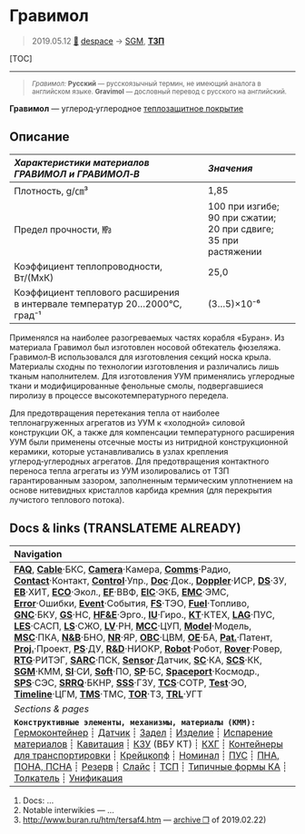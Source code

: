 # Гравимол
> 2019.05.12 [🚀](../index/index.md) [despace](index.md) → [SGM](sgm.md), **[ТЗП](hs.md)**

[TOC]

---

> <small>*Гравимол:* **Русский** — русскоязычный термин, не имеющий аналога в английском языке. **Gravimol** — дословный перевод с русского на английский.</small>

**Гравимол** — углерод‑углеродное [теплозащитное покрытие](hs.md)



## Описание
|*Характеристики материалов<br> ГРАВИМОЛ и ГРАВИМОЛ‑В*|*Значения*|
|:--|:--|
|Плотность, g/㎝³|1,85|
|Предел прочности, ㎫|100 при изгибе;<br> 90 при сжатии;<br> 20 при сдвиге;<br> 35 при растяжении|
|Коэффициент теплопроводности, Вт/(МхК)|25,0|
|Коэффициент теплового расширения<br> в интервале температур 20…2000℃, град⁻¹|(3…5)×10⁻⁶|


Применялся на наиболее разогреваемых частях корабля «Буран». Из материала Гравимол был изготовлен носовой обтекатель фюзеляжа. Гравимол‑В использовался для изготовления секций носка крыла. Материалы сходны по технологии изготовления и различались лишь тканым наполнителем. Для изготовления УУМ применялись углеродные ткани и модифицированные фенольные смолы, подвергавшиеся пиролизу в процессе высокотемпературного передела.

Для предотвращения перетекания тепла от наиболее теплонагруженных агрегатов из УУМ к «холодной» силовой конструкции ОК, а также для компенсации температурного расширения УУМ были применены отсечные мосты из нитридной конструкционной керамики, которые устанавливались в узлах крепления углерод‑углеродных агрегатов. Для предотвращения контактного переноса тепла агрегаты из УУМ изолировались от ТЗП гарантированным зазором, заполненным термическим уплотнением на основе нитевидных кристаллов карбида кремния (для перекрытия лучистого теплового потока).



<p style="page-break-after:always"> </p>

## Docs & links (TRANSLATEME ALREADY)
|Navigation|
|:--|
|**[FAQ](faq.md)**, **[Cable](cable.md)**·БКС, **[Camera](cam.md)**·Камера, **[Comms](comms.md)**·Радио, **[Contact](contact.md)**·Контакт, **[Control](control.md)**·Упр., **[Doc](doc.md)**·Док., **[Doppler](doppler.md)**·ИСР, **[DS](ds.md)**·ЗУ, **[EB](eb.md)**·ХИТ, **[ECO](ecology.md)**·Экол., **[EF](ef.md)**·ВВФ, **[ElC](elc.md)**·ЭКБ, **[EMC](emc.md)**·ЭМС, **[Error](error.md)**·Ошибки, **[Event](event.md)**·События, **[FS](fs.md)**·ТЭО, **[Fuel](fuel.md)**·Топливо, **[GNC](gnc.md)**·БКУ, **[GS](scs.md)**·НС, **[HF&E](hfe.md)**·Эрго., **[IU](iu.md)**·Гиро., **[KT](kt.md)**·КТЕХ, **[LAG](lag.md)**·ПУC, **[LES](les.md)**·САСП, **[LS](ls.md)**·СЖО, **[LV](lv.md)**·РН, **[MCC](mcc.md)**·ЦУП, **[Model](model.md)**·Модель, **[MSC](sc.md)**·ПКА, **[N&B](nnb.md)**·БНО, **[NR](nr.md)**·ЯР, **[OBC](obc.md)**·ЦВМ, **[OE](oe.md)**·БА, **[Pat.](патент.md)**·Патент, **[Proj.](project.md)**·Проект, **[PS](ps.md)**·ДУ, **[R&D](rnd.md)**·НИОКР, **[Robot](robotics.md)**·Робот, **[Rover](rover.md)**·Ровер, **[RTG](rtg.md)**·РИТЭГ, **[SARC](sarc.md)**·ПСК, **[Sensor](sensor.md)**·Датчик, **[SC](sc.md)**·КА, **[SCS](scs.md)**·КК, **[SGM](sgm.md)**·КММ, **[SI](si.md)**·СИ, **[Soft](soft.md)**·ПО, **[SP](sp.md)**·БС, **[Spaceport](spaceport.md)**·Космодр., **[SPS](sps.md)**·СЭС, **[SRRQ](srrq.md)**·БКНР, **[SSS](sss.md)**·ГЗУ, **[TCS](tcs.md)**·СОТР, **[Test](test.md)**·ЭО, **[Timeline](timeline.md)**·ЦГМ, **[TMS](tms.md)**·ТМС, **[TOR](tor.md)**·ТЗ, **[TRL](trl.md)**·УГТ|
|*Sections & pages*|
|**`Конструктивные элементы, механизмы, материалы (КММ):`**<br> [Гермоконтейнер](гермоконтейнер.md) ┊ [Датчик](sensor.md) ┊ [Задел](margin.md) ┊ [Изделие](unit.md) ┊ [Испарение материалов](mat_sublime.md) ┊ [Кавитация](cavitation.md) ┊ [КЗУ](cinu.md) (ВБУ КТ) ┊ [КХГ](cgs.md) ┊ [Контейнеры для транспортировки](ship_contain.md) ┊ [Крейцкопф](crosshead.md) ┊ [Номинал](nominal.md) ┊ [ПУС](lag.md) ┊ [ПНА, ПОНА, ПСНА](aiad.md) ┊ [Резерв](reserve.md) ┊ [Слайс](слайс.md) ┊ [ТСП](tsp.md) ┊ [Типичные формы КА](sc_ts.md) ┊ [Толкатель](толкатель.md) ┊ [Унификация](commonality.md)|

   1. Docs: …
   1. Notable interwikies — …
   1. <http://www.buran.ru/htm/tersaf4.htm> — [archive ❐](f/sgm/buran_ru_tersaf4.pdf) of 2019.02.22)
